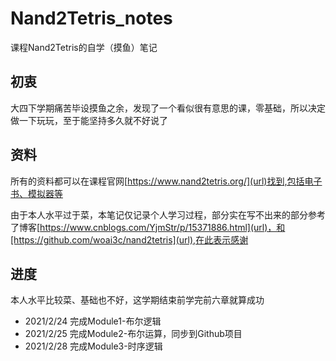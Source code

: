 # Nand2Tetris_notes
课程Nand2Tetris的自学（摸鱼）笔记
## 初衷
大四下学期痛苦毕设摸鱼之余，发现了一个看似很有意思的课，零基础，所以决定做一下玩玩，至于能坚持多久就不好说了
## 资料
所有的资料都可以在课程官网[https://www.nand2tetris.org/](url)找到,包括电子书、模拟器等

由于本人水平过于菜，本笔记仅记录个人学习过程，部分实在写不出来的部分参考了博客[https://www.cnblogs.com/YjmStr/p/15371886.html](url)，和[https://github.com/woai3c/nand2tetris](url),在此表示感谢
## 进度
本人水平比较菜、基础也不好，这学期结束前学完前六章就算成功
* 2021/2/24 完成Module1-布尔逻辑
* 2021/2/25 完成Module2-布尔运算，同步到Github项目
* 2021/2/28 完成Module3-时序逻辑
